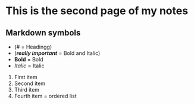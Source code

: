 # This is the second page of my notes

## Markdown symbols

* (# = Headingg)
* (***really important*** = Bold and Italic)
* **Bold** = Bold 
* *Italic* = Italic

1. First item
2. Second item
3. Third item
4. Fourth item = ordered list

